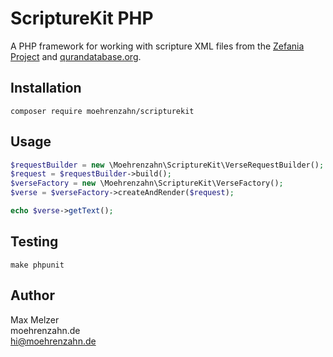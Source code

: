 # ScriptureKit PHP

A PHP framework for working with scripture XML files
from the [Zefania Project](https://zefania-sharp.sourceforge.io/)
and [qurandatabase.org](http://qurandatabase.org).

## Installation

`composer require moehrenzahn/scripturekit`

## Usage

```php
$requestBuilder = new \Moehrenzahn\ScriptureKit\VerseRequestBuilder();
$request = $requestBuilder->build();
$verseFactory = new \Moehrenzahn\ScriptureKit\VerseFactory();
$verse = $verseFactory->createAndRender($request);

echo $verse->getText();
```

## Testing

`make phpunit`

## Author

Max Melzer  
moehrenzahn.de  
<hi@moehrenzahn.de>
